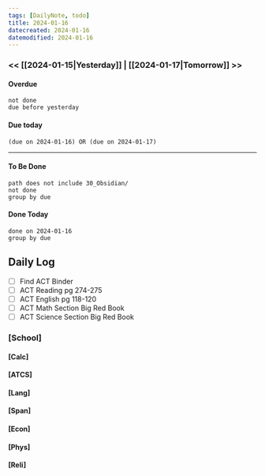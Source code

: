 ```yaml
---
tags: [DailyNote, todo]
title: 2024-01-16
datecreated: 2024-01-16
datemodified: 2024-01-16
---
```


### << [[2024-01-15|Yesterday]] | [[2024-01-17|Tomorrow]] >>

#### Overdue
```tasks
not done
due before yesterday
```
#### Due today

```tasks
(due on 2024-01-16) OR (due on 2024-01-17) 

```
---
#### To Be Done

```tasks
path does not include 30_Obsidian/
not done
group by due
```

#### Done Today

```tasks
done on 2024-01-16
group by due
```

## Daily Log

- [ ] Find ACT Binder
- [ ] ACT Reading pg 274-275
- [ ] ACT English pg 118-120
- [ ] ACT Math Section Big Red Book
- [ ] ACT Science Section Big Red Book

### [School]

#### [Calc]

#### [ATCS]

#### [Lang]

#### [Span]

#### [Econ]

#### [Phys]

#### [Reli]